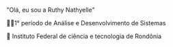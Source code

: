 "Olá, eu sou a Ruthy Nathyelle"

👩‍💻1° período de Análise e Desenvolvimento de Sistemas
 
📍 Instituto Federal de ciência e tecnologia de Rondônia
 
